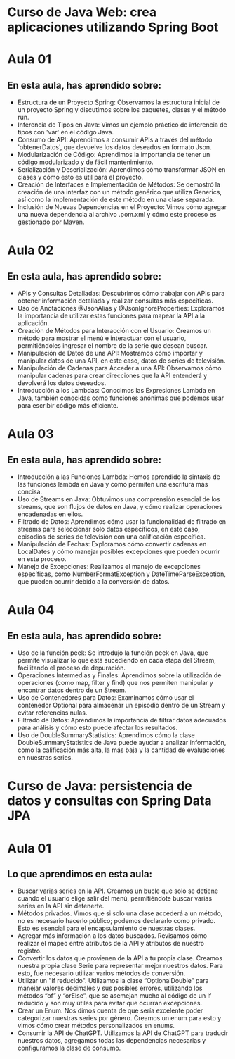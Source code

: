 # Curso de Java Web: crea aplicaciones utilizando Spring Boot

# Aula 01

## En esta aula, has aprendido sobre:

- Estructura de un Proyecto Spring: Observamos la estructura inicial de un proyecto Spring y discutimos sobre los paquetes, clases y el método run.
- Inferencia de Tipos en Java: Vimos un ejemplo práctico de inferencia de tipos con 'var' en el código Java.
- Consumo de API: Aprendimos a consumir APIs a través del método 'obtenerDatos', que devuelve los datos deseados en formato Json.
- Modularización de Código: Aprendimos la importancia de tener un código modularizado y de fácil mantenimiento.
- Serialización y Deserialización: Aprendimos cómo transformar JSON en clases y cómo esto es útil para el proyecto.
- Creación de Interfaces e Implementación de Métodos: Se demostró la creación de una interfaz con un método genérico que utiliza Generics, así como la implementación de este método en una clase separada.
- Inclusión de Nuevas Dependencias en el Proyecto: Vimos cómo agregar una nueva dependencia al archivo .pom.xml y cómo este proceso es gestionado por Maven.

# Aula 02

## En esta aula, has aprendido sobre:

- APIs y Consultas Detalladas: Descubrimos cómo trabajar con APIs para obtener información detallada y realizar consultas más específicas.
- Uso de Anotaciones @JsonAlias y @JsonIgnoreProperties: Exploramos la importancia de utilizar estas funciones para mapear la API a la aplicación.
- Creación de Métodos para Interacción con el Usuario: Creamos un método para mostrar el menú e interactuar con el usuario, permitiéndoles ingresar el nombre de la serie que desean buscar.
- Manipulación de Datos de una API: Mostramos cómo importar y manipular datos de una API, en este caso, datos de series de televisión.
- Manipulación de Cadenas para Acceder a una API: Observamos cómo manipular cadenas para crear direcciones que la API entenderá y devolverá los datos deseados.
- Introducción a los Lambdas: Conocimos las Expresiones Lambda en Java, también conocidas como funciones anónimas que podemos usar para escribir código más eficiente.

# Aula 03

## En esta aula, has aprendido sobre:

- Introducción a las Funciones Lambda: Hemos aprendido la sintaxis de las funciones lambda en Java y cómo permiten una escritura más concisa.
- Uso de Streams en Java: Obtuvimos una comprensión esencial de los streams, que son flujos de datos en Java, y cómo realizar operaciones encadenadas en ellos.
- Filtrado de Datos: Aprendimos cómo usar la funcionalidad de filtrado en streams para seleccionar solo datos específicos, en este caso, episodios de series de televisión con una calificación específica.
- Manipulación de Fechas: Exploramos cómo convertir cadenas en LocalDates y cómo manejar posibles excepciones que pueden ocurrir en este proceso.
- Manejo de Excepciones: Realizamos el manejo de excepciones específicas, como NumberFormatException y DateTimeParseException, que pueden ocurrir debido a la conversión de datos.

# Aula 04

## En esta aula, has aprendido sobre:

- Uso de la función peek: Se introdujo la función peek en Java, que permite visualizar lo que está sucediendo en cada etapa del Stream, facilitando el proceso de depuración.
- Operaciones Intermedias y Finales: Aprendimos sobre la utilización de operaciones (como map, filter y find) que nos permiten manipular y encontrar datos dentro de un Stream.
- Uso de Contenedores para Datos: Examinamos cómo usar el contenedor Optional para almacenar un episodio dentro de un Stream y evitar referencias nulas.
- Filtrado de Datos: Aprendimos la importancia de filtrar datos adecuados para análisis y cómo esto puede afectar los resultados.
- Uso de DoubleSummaryStatistics: Aprendimos cómo la clase DoubleSummaryStatistics de Java puede ayudar a analizar información, como la calificación más alta, la más baja y la cantidad de evaluaciones en nuestras series.


# Curso de Java: persistencia de datos y consultas con Spring Data JPA

# Aula 01

## Lo que aprendimos en esta aula:

- Buscar varias series en la API. Creamos un bucle que solo se detiene cuando el usuario elige salir del menú, permitiéndote buscar varias series en la API sin detenerte.
- Métodos privados. Vimos que si solo una clase accederá a un método, no es necesario hacerlo público; podemos declararlo como privado. Esto es esencial para el encapsulamiento de nuestras clases.
- Agregar más información a los datos buscados. Revisamos cómo realizar el mapeo entre atributos de la API y atributos de nuestro registro.
- Convertir los datos que provienen de la API a tu propia clase. Creamos nuestra propia clase Serie para representar mejor nuestros datos. Para esto, fue necesario utilizar varios métodos de conversión.
- Utilizar un "if reducido". Utilizamos la clase “OptionalDouble” para manejar valores decimales y sus posibles errores, utilizando los métodos “of” y “orElse”, que se asemejan mucho al código de un if reducido y son muy útiles para evitar que ocurran excepciones.
- Crear un Enum. Nos dimos cuenta de que sería excelente poder categorizar nuestras series por género. Creamos un enum para esto y vimos cómo crear métodos personalizados en enums.
- Consumir la API de ChatGPT. Utilizamos la API de ChatGPT para traducir nuestros datos, agregamos todas las dependencias necesarias y configuramos la clase de consumo.